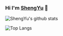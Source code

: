 ### Hi I'm [ShengYu](https://shengyu7697.github.io/) 👋

<!--
**shengyu7697/shengyu7697** is a ✨ _special_ ✨ repository because its `README.md` (this file) appears on your GitHub profile.

Here are some ideas to get you started:

- 🔭 I’m currently working on ...
- 🌱 I’m currently learning ...
- 👯 I’m looking to collaborate on ...
- 🤔 I’m looking for help with ...
- 💬 Ask me about ...
- 📫 How to reach me: ...
- 😄 Pronouns: ...
- ⚡ Fun fact: ...
-->

![ShengYu's github stats](https://github-readme-stats.vercel.app/api?username=shengyu7697&show_icons=true)

![Top Langs](https://github-readme-stats.vercel.app/api/top-langs/?username=shengyu7697&layout=compact&hide=html,css)

